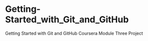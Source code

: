 # Getting-Started_with_Git_and_GitHub
Getting Started with Git and GitHub Coursera Module Three Project

